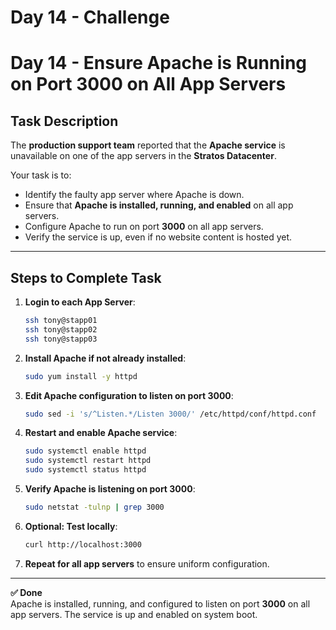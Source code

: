 # Day 14 - Challenge
# Day 14 - Ensure Apache is Running on Port 3000 on All App Servers

## Task Description
The **production support team** reported that the **Apache service** is unavailable on one of the app servers in the **Stratos Datacenter**.  

Your task is to:

- Identify the faulty app server where Apache is down.  
- Ensure that **Apache is installed, running, and enabled** on all app servers.  
- Configure Apache to run on port **3000** on all app servers.  
- Verify the service is up, even if no website content is hosted yet.  

---

## Steps to Complete Task

1. **Login to each App Server**:
    ```bash
    ssh tony@stapp01
    ssh tony@stapp02
    ssh tony@stapp03
    ```

2. **Install Apache if not already installed**:
    ```bash
    sudo yum install -y httpd
    ```

3. **Edit Apache configuration to listen on port 3000**:
    ```bash
    sudo sed -i 's/^Listen.*/Listen 3000/' /etc/httpd/conf/httpd.conf
    ```

4. **Restart and enable Apache service**:
    ```bash
    sudo systemctl enable httpd
    sudo systemctl restart httpd
    sudo systemctl status httpd
    ```

5. **Verify Apache is listening on port 3000**:
    ```bash
    sudo netstat -tulnp | grep 3000
    ```

6. **Optional: Test locally**:
    ```bash
    curl http://localhost:3000
    ```

7. **Repeat for all app servers** to ensure uniform configuration.

---

**✅ Done**  
Apache is installed, running, and configured to listen on port **3000** on all app servers. The service is up and enabled on system boot.

